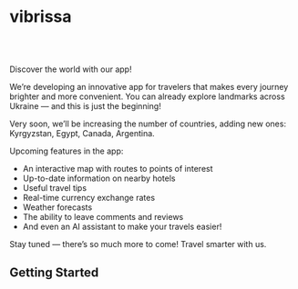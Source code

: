# vibrissa

<br><br>

Discover the world with our app!

We’re developing an innovative app for travelers that makes every journey brighter and more convenient. You can already explore landmarks across Ukraine — and this is just the beginning!

Very soon, we’ll be increasing the number of countries, adding new ones: Kyrgyzstan, Egypt, Canada, Argentina.

Upcoming features in the app:
  - An interactive map with routes to points of interest
  - Up-to-date information on nearby hotels
  - Useful travel tips
  - Real-time currency exchange rates
  - Weather forecasts
  - The ability to leave comments and reviews
  - And even an AI assistant to make your travels easier!

Stay tuned — there’s so much more to come! Travel smarter with us.

## Getting Started



